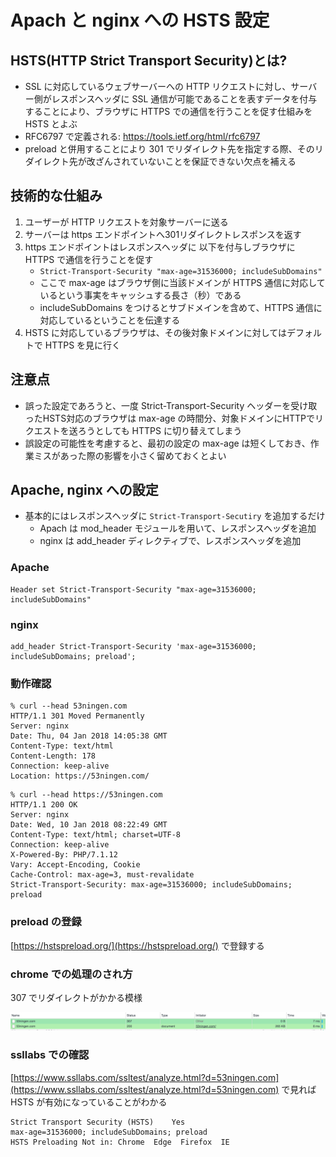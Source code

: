 Apach と nginx への HSTS 設定
=====

## HSTS(HTTP Strict Transport Security)とは?

* SSL に対応しているウェブサーバーへの HTTP リクエストに対し、サーバー側がレスポンスヘッダに SSL 通信が可能であることを表すデータを付与することにより、ブラウザに HTTPS での通信を行うことを促す仕組みを HSTS とよぶ
* RFC6797 で定義される: https://tools.ietf.org/html/rfc6797
* preload と併用することにより 301 でリダイレクト先を指定する際、そのリダイレクト先が改ざんされていないことを保証できない欠点を補える

## 技術的な仕組み

1. ユーザーが HTTP リクエストを対象サーバーに送る
2. サーバーは https エンドポイントへ301リダイレクトレスポンスを返す
3. https エンドポイントはレスポンスヘッダに 以下を付与しブラウザに HTTPS で通信を行うことを促す
   * `Strict-Transport-Security "max-age=31536000; includeSubDomains"`
   * ここで max-age はブラウザ側に当該ドメインが HTTPS 通信に対応しているという事実をキャッシュする長さ（秒）である
   * includeSubDomains をつけるとサブドメインを含めて、HTTPS 通信に対応しているということを伝達する
4. HSTS に対応しているブラウザは、その後対象ドメインに対してはデフォルトで HTTPS を見に行く

## 注意点

* 誤った設定であろうと、一度 Strict-Transport-Security ヘッダーを受け取ったHSTS対応のブラウザは max-age の時間分、対象ドメインにHTTPでリクエストを送ろうとしても HTTPS に切り替えてしまう
* 誤設定の可能性を考慮すると、最初の設定の max-age は短くしておき、作業ミスがあった際の影響を小さく留めておくとよい

## Apache, nginx への設定

* 基本的にはレスポンスヘッダに `Strict-Transport-Secutiry` を追加するだけ
  * Apach は mod_header モジュールを用いて、レスポンスヘッダを追加
  * nginx は add_header ディレクティブで、レスポンスヘッダを追加

### Apache  

```
Header set Strict-Transport-Security "max-age=31536000; includeSubDomains"
```

### nginx

```
add_header Strict-Transport-Security 'max-age=31536000; includeSubDomains; preload';
```

### 動作確認

```
% curl --head 53ningen.com
HTTP/1.1 301 Moved Permanently
Server: nginx
Date: Thu, 04 Jan 2018 14:05:38 GMT
Content-Type: text/html
Content-Length: 178
Connection: keep-alive
Location: https://53ningen.com/
```

```
% curl --head https://53ningen.com
HTTP/1.1 200 OK
Server: nginx
Date: Wed, 10 Jan 2018 08:22:49 GMT
Content-Type: text/html; charset=UTF-8
Connection: keep-alive
X-Powered-By: PHP/7.1.12
Vary: Accept-Encoding, Cookie
Cache-Control: max-age=3, must-revalidate
Strict-Transport-Security: max-age=31536000; includeSubDomains; preload
```

### preload の登録

[https://hstspreload.org/](https://hstspreload.org/) で登録する


### chrome での処理のされ方

307 でリダイレクトがかかる模様

![](./img/chrome_hsts.png)

### ssllabs での確認

[https://www.ssllabs.com/ssltest/analyze.html?d=53ningen.com](https://www.ssllabs.com/ssltest/analyze.html?d=53ningen.com) で見れば HSTS が有効になっていることがわかる

```
Strict Transport Security (HSTS)	Yes
max-age=31536000; includeSubDomains; preload
HSTS Preloading	Not in: Chrome  Edge  Firefox  IE
```
